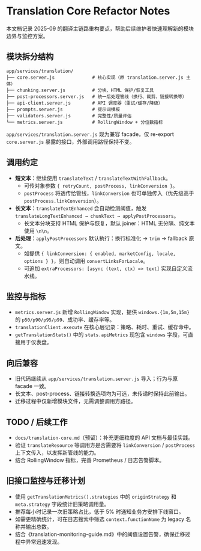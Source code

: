 # Translation Core Refactor Notes

本文档记录 2025-09 的翻译主链路重构要点，帮助后续维护者快速理解新的模块边界与监控方案。

## 模块拆分结构

```
app/services/translation/
├── core.server.js              # 核心实现（原 translation.server.js 主体）
├── chunking.server.js          # 分块、HTML 保护/恢复工具
├── post-processors.server.js   # 统一后处理管线（换行、裁剪、链接转换等）
├── api-client.server.js        # API 调度器（重试/缓存/降级）
├── prompts.server.js           # 提示词模板
├── validators.server.js        # 完整性/质量评估
└── metrics.server.js           # RollingWindow + 分位数指标
```

`app/services/translation.server.js` 现为兼容 facade，仅 re-export `core.server.js` 暴露的接口，外部调用路径保持不变。

## 调用约定

- **短文本**：继续使用 `translateText` / `translateTextWithFallback`。
  - 可传对象参数 `{ retryCount, postProcess, linkConversion }`。
  - `postProcess` 将透传给管线，`linkConversion` 也可单独传入（优先级高于 `postProcess.linkConversion`）。
- **长文本**：`translateTextEnhanced` 会自动检测阈值，触发 `translateLongTextEnhanced → chunkText → applyPostProcessors`。
  - 长文本分块支持 HTML 保护与恢复，默认 joiner：HTML 无分隔、纯文本使用 `\n\n`。
- **后处理**：`applyPostProcessors` 默认执行：换行标准化 → `trim` → fallback 原文。
  - 如提供 `{ linkConversion: { enabled, marketConfig, locale, options } }`，则自动调用 `convertLinksForLocale`。
  - 可追加 `extraProcessors: [async (text, ctx) => text]` 实现自定义流水线。

## 监控与指标

- `metrics.server.js` 新增 `RollingWindow` 实现，提供 `windows.{1m,5m,15m}` 的 `p50/p90/p95/p99`、成功率、缓存率等。
- `translationClient.execute` 在核心层记录：策略、耗时、重试、缓存命中。
- `getTranslationStats()` 中的 `stats.apiMetrics` 现包含 `windows` 字段，可直接用于仪表盘。

## 向后兼容

- 旧代码继续从 `app/services/translation.server.js` 导入；行为与原 facade 一致。
- 长文本、post-process、链接转换选项均为可选，未传递时保持此前输出。
- 迁移过程中仅新增模块文件，无需调整调用方路径。

## TODO / 后续工作

- `docs/translation-core.md`（预留）：补充更细粒度的 API 文档与最佳实践。
- 验证 `translateResource` 等调用方是否需要将 `linkConversion` / `postProcess` 上下文传入，以发挥新管线的能力。
- 结合 RollingWindow 指标，完善 Prometheus / 日志告警脚本。

## 旧接口监控与迁移计划

- 使用 `getTranslationMetrics().strategies` 中的 `originStrategy` 和 `meta.strategy` 字段统计旧策略调用量。
- 推荐每小时记录一次旧策略占比，低于 5% 时通知业务方安排下线窗口。
- 如需更精确统计，可在日志搜索中筛选 `context.functionName` 为 legacy 名称并输出总数。
- 结合《translation-monitoring-guide.md》中的阈值设置告警，确保迁移过程中异常迅速发现。
